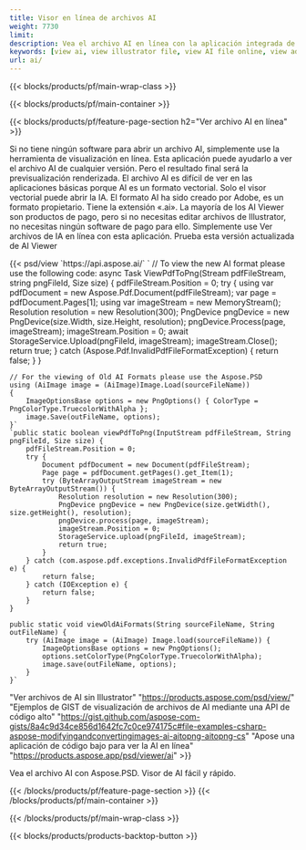 ```yaml
---
title: Visor en línea de archivos AI
weight: 7730
limit: 
description: Vea el archivo AI en línea con la aplicación integrada de Aspose
keywords: [view ai, view illustrator file, view AI file online, view adobe illustrator, ai file preview, ai format view]
url: ai/
---
```


{{< blocks/products/pf/main-wrap-class >}}


{{< blocks/products/pf/main-container >}}

{{< blocks/products/pf/feature-page-section h2="Ver archivo AI en línea" >}}
<p>Si no tiene ningún software para abrir un archivo AI, simplemente use la herramienta de visualización en línea. Esta aplicación puede ayudarlo a ver el archivo AI de cualquier versión. Pero el resultado final será la previsualización renderizada. El archivo AI es difícil de ver en las aplicaciones básicas porque AI es un formato vectorial. Solo el visor vectorial puede abrir la IA. El formato AI ha sido creado por Adobe, es un formato propietario. Tiene la extensión «.ai». La mayoría de los AI Viewer son productos de pago, pero si no necesitas editar archivos de Illustrator, no necesitas ningún software de pago para ello. Simplemente use Ver archivos de IA en línea con esta aplicación. Prueba esta versión actualizada de AI Viewer</p>
{{< psd/view `https://api.aspose.ai/` 
`	// To view the new AI format please use the following code:
	async Task<bool> ViewPdfToPng(Stream pdfFileStream, string pngFileId, Size size)
	{
		pdfFileStream.Position = 0;
		try
		{
			using var pdfDocument = new Aspose.Pdf.Document(pdfFileStream);
			var page = pdfDocument.Pages[1];
			using var imageStream = new MemoryStream();
			Resolution resolution = new Resolution(300);
			PngDevice pngDevice = new PngDevice(size.Width, size.Height, resolution);
			pngDevice.Process(page, imageStream);
			imageStream.Position = 0;
			await StorageService.Upload(pngFileId, imageStream);
			imageStream.Close();
			return true;
		}
		catch (Aspose.Pdf.InvalidPdfFileFormatException)
		{
			return false;
		}
	}
	
	// For the viewing of Old AI Formats please use the Aspose.PSD
	using (AiImage image = (AiImage)Image.Load(sourceFileName))
	{
		ImageOptionsBase options = new PngOptions() { ColorType = PngColorType.TruecolorWithAlpha };
		image.Save(outFileName, options);
	}` 
	`public static boolean viewPdfToPng(InputStream pdfFileStream, String pngFileId, Size size) {
        pdfFileStream.Position = 0;
        try {
            Document pdfDocument = new Document(pdfFileStream);
            Page page = pdfDocument.getPages().get_Item(1);
            try (ByteArrayOutputStream imageStream = new ByteArrayOutputStream()) {
                Resolution resolution = new Resolution(300);
                PngDevice pngDevice = new PngDevice(size.getWidth(), size.getHeight(), resolution);
                pngDevice.process(page, imageStream);
                imageStream.Position = 0;
                StorageService.upload(pngFileId, imageStream);
                return true;
            }
        } catch (com.aspose.pdf.exceptions.InvalidPdfFileFormatException e) {
            return false;
        } catch (IOException e) {
            return false;
        }
    }

    public static void viewOldAiFormats(String sourceFileName, String outFileName) {
        try (AiImage image = (AiImage) Image.load(sourceFileName)) {
            ImageOptionsBase options = new PngOptions();
            options.setColorType(PngColorType.TruecolorWithAlpha);
            image.save(outFileName, options);
        }
    }`	 
"Ver archivos de AI sin Illustrator" "https://products.aspose.com/psd/view/" 
"Ejemplos de GIST de visualización de archivos de AI mediante una API de código alto" "https://gist.github.com/aspose-com-gists/8a4c9d34ce856d1642fc7c0ce974175c#file-examples-csharp-aspose-modifyingandconvertingimages-ai-aitopng-aitopng-cs" 
"Apose una aplicación de código bajo para ver la AI en línea" "https://products.aspose.app/psd/viewer/ai" >}}
<p>Vea el archivo AI con Aspose.PSD. Visor de AI fácil y rápido.</p>
{{< /blocks/products/pf/feature-page-section >}}
{{< /blocks/products/pf/main-container >}}


{{< /blocks/products/pf/main-wrap-class >}}

{{< blocks/products/products-backtop-button >}}

